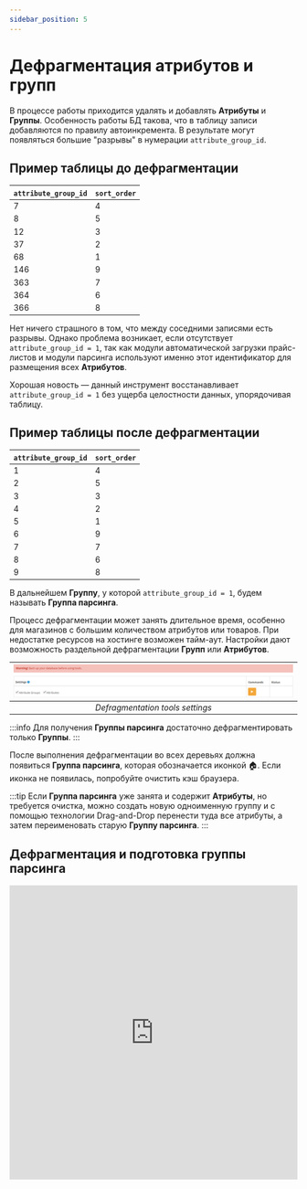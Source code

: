 ```yaml
---
sidebar_position: 5
---
```


# Дефрагментация атрибутов и групп

В процессе работы приходится удалять и добавлять **Атрибуты** и **Группы**. Особенность работы БД такова, что в таблицу записи добавляются по правилу автоинкремента. В результате могут появляться большие "разрывы" в нумерации `attribute_group_id`.

## Пример таблицы до дефрагментации

| `attribute_group_id` | `sort_order` |
|----------------------|-------------|
| 7  | 4  |
| 8  | 5  |
| 12  | 3  |
| 37  | 2  |
| 68  | 1  |
| 146 | 9  |
| 363 | 7  |
| 364 | 6  |
| 366 | 8  |

Нет ничего страшного в том, что между соседними записями есть разрывы. Однако проблема возникает, если отсутствует `attribute_group_id = 1`, так как модули автоматической загрузки прайс-листов и модули парсинга используют именно этот идентификатор для размещения всех **Атрибутов**.

Хорошая новость — данный инструмент восстанавливает `attribute_group_id = 1` без ущерба целостности данных, упорядочивая таблицу.

## Пример таблицы после дефрагментации

| `attribute_group_id` | `sort_order` |
|----------------------|-------------|
| 1  | 4  |
| 2  | 5  |
| 3  | 3  |
| 4  | 2  |
| 5  | 1  |
| 6  | 9  |
| 7  | 7  |
| 8  | 6  |
| 9  | 8  |

В дальнейшем **Группу**, у которой `attribute_group_id = 1`, будем называть **Группа парсинга**.

Процесс дефрагментации может занять длительное время, особенно для магазинов с большим количеством атрибутов или товаров. При недостатке ресурсов на хостинге возможен тайм-аут. Настройки дают возможность раздельной дефрагментации **Групп** или **Атрибутов**.

| ![Defragmentation](/img/tutorial/defrag.png) |
|:--:|
| *Defragmentation tools settings* |

:::info
Для получения **Группы парсинга** достаточно дефрагментировать только **Группы**.
:::

После выполнения дефрагментации во всех деревьях должна появиться **Группа парсинга**, которая обозначается иконкой 🏠. Если иконка не появилась, попробуйте очистить кэш браузера.

:::tip
Если **Группа парсинга** уже занята и содержит **Атрибуты**, но требуется очистка, можно создать новую одноименную группу и с помощью технологии Drag-and-Drop перенести туда все атрибуты, а затем переименовать старую **Группу парсинга**.
:::

## Дефрагментация и подготовка группы парсинга

<iframe width="100%" height="515" src="https://www.youtube.com/embed/8OcO_4L7iBU" title="YouTube video player" frameborder="0" allow="accelerometer; autoplay; clipboard-write; encrypted-media; gyroscope; picture-in-picture" allowfullscreen></iframe>
